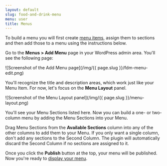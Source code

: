 ```yaml
---
layout: default
slug: food-and-drink-menu
menu: user
title: Menus
---
```

To build a menu you will first create [menu items](items), assign them to sections and then add those to a menu using the instructions below.

Go to the **Menus > Add Menu** page in your WordPress admin area. You'll see the following page:

![Screenshot of the Add Menu page](/img/{{ page.slug }}/fdm-menu-edit.png)

You'll recognize the title and description areas, which work just like your Menu Item. For now, let's focus on the **Menu Layout** panel.

![Screenshot of the Menu Layout panel](/img/{{ page.slug }}/menu-layout.png)

You'll see your Menu Sections listed here. Now you can build a one- or two-column menu by adding the Menu Sections into your Menu.

Drag Menu Sections from the **Available Sections** column into any of the other columns to add them to your Menu. If you only want a single column, don't add any sections to the Second Column. The plugin will automatically discard the Second Column if no sections are assigned to it.

Once you click the **Publish** button at the top, your menu will be published. Now you're ready to [display your menu](add-menu-to-page).
